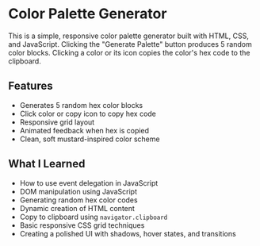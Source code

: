 # Color Palette Generator

This is a simple, responsive color palette generator built with HTML, CSS, and JavaScript. Clicking the "Generate Palette" button produces 5 random color blocks. Clicking a color or its icon copies the color's hex code to the clipboard.

## Features
- Generates 5 random hex color blocks
- Click color or copy icon to copy hex code
- Responsive grid layout
- Animated feedback when hex is copied
- Clean, soft mustard-inspired color scheme

## What I Learned
- How to use event delegation in JavaScript
- DOM manipulation using JavaScript
- Generating random hex color codes
- Dynamic creation of HTML content
- Copy to clipboard using `navigator.clipboard`
- Basic responsive CSS grid techniques
- Creating a polished UI with shadows, hover states, and transitions